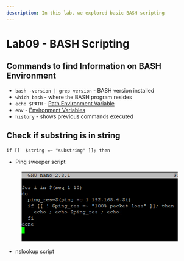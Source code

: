 ```yaml
---
description: In this lab, we explored basic BASH scripting
---
```


# Lab09 - BASH Scripting

## Commands to find Information on BASH Environment

* `bash -version | grep version` - BASH version installed
* `which bash` - where the BASH program resides
* `echo $PATH` - [Path Environment Variable](https://en.wikipedia.org/wiki/PATH\_\(variable\))
* `env` - [Environment Variables](https://www.techrepublic.com/article/linux-101-what-are-environment-variables/)
* `history` - shows previous commands executed

## Check if substring is in string

`if [[  $string =~ "substring" ]]; then`

* Ping sweeper script

<figure><img src=".gitbook/assets/image (10).png" alt=""><figcaption></figcaption></figure>

* nslookup script

<figure><img src="https://lh7-us.googleusercontent.com/IKQIndPY0hAvn2fDJTtTBRb4CRJ6dzCMFQAZArjp3VfaE00BtvxBj6FZZcvUBCwx-rZw6BkQkIcjoOt8PcNBgQFe_iu1aFde_yg-gxNNxEn3OsSSReVV7Y2ZY1tTr4nhw21-izfg2T10FHsscQeG7A" alt=""><figcaption></figcaption></figure>
